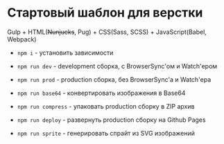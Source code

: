 # Стартовый шаблон для верстки

Gulp + HTML(~~Nunjucks~~, Pug) + CSS(Sass, SCSS) + JavaScript(Babel, Webpack)

* `npm i` - установить зависимости
* `npm run dev` - development сборка, с BrowserSync'ом и Watch'ером
* `npm run prod` - production сборка, без BrowserSync'а и Watch'ера

* `npm run base64` - конвертировать изображения в Base64
* `npm run compress` - упаковать production сборку в ZIP архив
* `npm run deploy` - развернуть production сборку на Github Pages
* `npm run sprite` - генерировать спрайт из SVG изображений